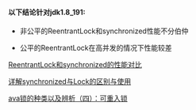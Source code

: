 

#### 以下结论针对jdk1.8_191:

 * 非公平的ReentrantLock和synchronized性能不分伯仲

 * 公平的ReentrantLock在高并发的情况下性能较差
 
 [ReentrantLock和synchronized的性能对比](https://yq.aliyun.com/articles/48612)
 
 [详解synchronized与Lock的区别与使用](https://blog.csdn.net/u012403290/article/details/64910926)
 
 [ava锁的种类以及辨析（四）：可重入锁](http://ifeve.com/java_lock_see4/)
